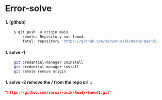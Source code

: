 # Error-solve
#### 1. (github)
```js
    $ git push -u origin main
        remote: Repository not found.
        fatal: repository 'https://github.com/sarwar-asik/Ready-Baend1.git/' not found 
```
#### 1. solve -1

```bash
    git credential-manager uninstall
    git credential-manager install
    git remote remove origin
```

#### 1. solve -2 remove the / from the repo url ::

```json
"https://github.com/sarwar-asik/Ready-Baend1.git"

```

